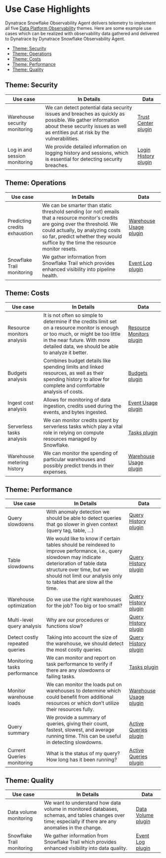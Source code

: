 # Use Case Highlights

Dynatrace Snowflake Observability Agent delivers telemetry to implement all five [Data Platform Observability](DPO.md) themes. Here are some example use cases which can be realized with observability data gathered and delivered to Dynatrace by Dynatrace Snowflake Observability Agent.

* [Theme: Security](#theme-security)
* [Theme: Operations](#theme-operations)
* [Theme: Costs](#theme-costs)
* [Theme: Performance](#theme-performance)
* [Theme: Quality](#theme-quality)

## Theme: Security

| Use case                     | In Details                                                                                                                                                                                                 | Data                          |
|------------------------------|-----------------------------------------------------------------------------------------------------------------------------------------------------------------------------------------------------------|-------------------------------|
| Warehouse security monitoring | We can detect potential data security issues and breaches as quickly as possible. We gather information about these security issues as well as entities put at risk by the vulnerabilities.                | [Trust Center plugin](README.md#trust_center_info_sec) |
| Log in and session monitoring | We provide detailed information on logging history and sessions, which is essential for detecting security breaches.                                                                                       | [Login History plugin](README.md#login_history_info_sec) |

## Theme: Operations

| Use case                     | In Details                                                                                                                                                                                                 | Data                          |
|------------------------------|-----------------------------------------------------------------------------------------------------------------------------------------------------------------------------------------------------------|-------------------------------|
| Predicting credits exhaustion | We can be smarter than static threshold sending (or not) emails that a resource monitor's credits are going over the threshold. We could actually, by analyzing costs so far, predict whether they would suffice by the time the resource monitor resets. | [Warehouse Usage plugin](README.md#warehouse_usage_info_sec) |
| Snowflake Trail monitoring   | We gather information from Snowflake Trail which provides enhanced visibility into pipeline health.                                                                                                        | [Event Log plugin](README.md#event_log_info_sec) |

## Theme: Costs

| Use case                     | In Details                                                                                                                                                                                                 | Data                          |
|------------------------------|-----------------------------------------------------------------------------------------------------------------------------------------------------------------------------------------------------------|-------------------------------|
| Resource monitors analysis   | It is not often so simple to determine if the credits limit set on a resource monitor is enough or too much, or might be too little in the near future. With more detailed data, we should be able to analyze it better. | [Resource Monitors plugin](README.md#resource_monitors_info_sec) |
| Budgets analysis             | Combines budget details like spending limits and linked resources, as well as their spending history to allow for complete and comfortable analysis of costs.                                              | [Budgets plugin](README.md#budgets_info_sec) |
| Ingest cost analysis         | Allows for monitoring of data ingestion, credits used during the events, and bytes ingested.                                                                                                              | [Event Usage plugin](README.md#event_usage_info_sec) |
| Serverless tasks analysis    | We can monitor credits spent by serverless tasks which play a vital role in relying on compute resources managed by Snowflake.                                                                             | [Tasks plugin](README.md#tasks_info_sec) |
| Warehouse metering history   | We can monitor the spending of particular warehouses and possibly predict trends in their expenses.                                                                                                        | [Warehouse Usage plugin](README.md#warehouse_usage_info_sec) |

## Theme: Performance

| Use case                     | In Details                                                                                                                                                                                                 | Data                          |
|------------------------------|-----------------------------------------------------------------------------------------------------------------------------------------------------------------------------------------------------------|-------------------------------|
| Query slowdowns              | With anomaly detection we should be able to detect queries that go slower in given context (query tag, table, …)                                                                                           | [Query History plugin](README.md#query_history_info_sec) |
| Table slowdowns              | We would like to know if certain tables should be reindexed to improve performance, i.e., query slowdown may indicate deterioration of table data structure over time, but we should not limit our analysis only to tables that are slow all the time. | [Query History plugin](README.md#query_history_info_sec) |
| Warehouse optimization       | Do we use the right warehouses for the job? Too big or too small?                                                                                                                                          | [Query History plugin](README.md#query_history_info_sec) |
| Multi-level query analysis   | Why are our procedures or functions slow?                                                                                                                                                                  | [Query History plugin](README.md#query_history_info_sec) |
| Detect costly repeated queries | Taking into account the size of the warehouse, we should detect the most costly queries.                                                                                                                  | [Query History plugin](README.md#query_history_info_sec) |
| Monitoring tasks performance | We can monitor and report on task performance to verify if there are any slowdowns or failing tasks.                                                                                                       | [Tasks plugin](README.md#tasks_info_sec) |
| Monitor warehouse loads      | We can monitor the loads put on warehouses to determine which could benefit from additional resources or which don’t utilize their resources fully.                                                        | [Warehouse Usage plugin](README.md#warehouse_usage_info_sec) |
| Query summary                | We provide a summary of queries, giving their count, fastest, slowest, and average running time. This can be useful in detecting slowdowns.                                                                | [Active Queries plugin](README.md#active_queries_info_sec) |
| Current Queries monitoring   | What is the status of my query? How long has it been running?                                                                                                                                              | [Active Queries plugin](README.md#active_queries_info_sec) |

## Theme: Quality

| Use case                     | In Details                                                                                                                                                                                                 | Data                          |
|------------------------------|-----------------------------------------------------------------------------------------------------------------------------------------------------------------------------------------------------------|-------------------------------|
| Data volume monitoring       | We want to understand how data volume in monitored databases, schemas, and tables changes over time; especially if there are any anomalies in the change.                                                  | [Data Volume plugin](README.md#data_volume_info_sec) |
| Snowflake Trail monitoring   | We gather information from Snowflake Trail which provides enhanced visibility into data quality.                                                                                                           | [Event Log plugin](README.md#event_log_info_sec) |
